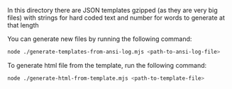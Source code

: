 
In this directory there are JSON templates gzipped (as they are very big files)
with strings for hard coded text and number for words to generate at that length

You can generate new files by running the following command:

```bash
node ./generate-templates-from-ansi-log.mjs <path-to-ansi-log-file>
```

To generate html file from the template, run the following command:

```bash
node ./generate-html-from-template.mjs <path-to-template-file>
```

